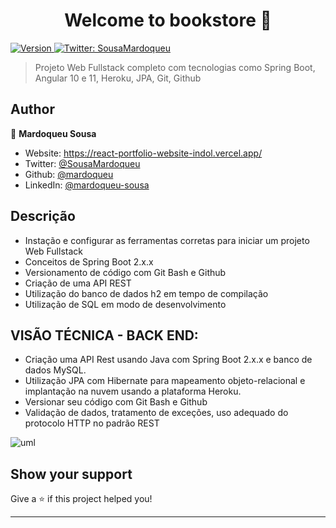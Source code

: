 <h1 align="center">Welcome to bookstore 👋</h1>
<p>
  <a href="https://www.npmjs.com/package/bookstore" target="_blank">
    <img alt="Version" src="https://img.shields.io/npm/v/bookstore.svg">
  </a>
  <a href="https://twitter.com/SousaMardoqueu" target="_blank">
    <img alt="Twitter: SousaMardoqueu" src="https://img.shields.io/twitter/follow/SousaMardoqueu.svg?style=social" />
  </a>
</p>

> Projeto Web Fullstack completo com tecnologias como Spring Boot, Angular 10 e 11, Heroku, JPA, Git, Github

## Author

👤 **Mardoqueu Sousa**

* Website: https://react-portfolio-website-indol.vercel.app/
* Twitter: [@SousaMardoqueu](https://twitter.com/SousaMardoqueu)
* Github: [@mardoqueu](https://github.com/mardoqueu)
* LinkedIn: [@mardoqueu-sousa](https://linkedin.com/in/mardoqueu-sousa)

## Descrição


* Instação e configurar as ferramentas corretas para iniciar um projeto Web Fullstack
* Conceitos de Spring Boot 2.x.x
* Versionamento de código com Git Bash e Github
* Criação de uma API REST
* Utilização do banco de dados h2 em tempo de compilação
* Utilização de SQL em modo de desenvolvimento

## VISÃO TÉCNICA - BACK END:

* Criação uma API Rest usando Java com Spring Boot 2.x.x e banco de dados MySQL.
* Utilização JPA com Hibernate para mapeamento objeto-relacional e implantação na nuvem usando a plataforma Heroku.
* Versionar seu código com Git Bash e Github
* Validação de dados, tratamento de exceções, uso adequado do protocolo HTTP no padrão REST

![uml](https://user-images.githubusercontent.com/11077068/202911335-7ef127fa-2083-4ab9-8b96-11b095250320.png)


## Show your support

Give a ⭐️ if this project helped you!

***
